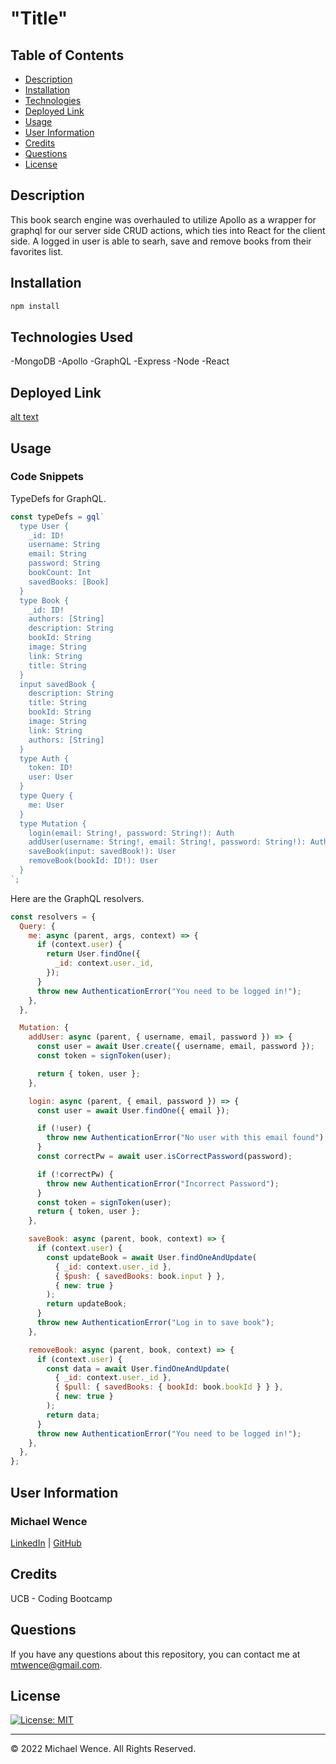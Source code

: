 # "Title"

## Table of Contents

- [Description](#description)
- [Installation](#installation)
- [Technologies](#technologies-used)
- [Deployed Link](#link)
- [Usage](#usage)
- [User Information](#user-information)
- [Credits](#credits)
- [Questions](#questions)
- [License](#license)

## Description

This book search engine was overhauled to utilize Apollo as a wrapper for graphql for our server side CRUD actions, which ties into React for the client side. A logged in user is able to searh, save and remove books from their favorites list.

## Installation

```ruby
npm install
```

## Technologies Used

-MongoDB
-Apollo
-GraphQL
-Express
-Node
-React

## Deployed Link

[alt text](https://book-wizard.herokuapp.com/)

## Usage

### Code Snippets

TypeDefs for GraphQL.

```javascript
const typeDefs = gql`
  type User {
    _id: ID!
    username: String
    email: String
    password: String
    bookCount: Int
    savedBooks: [Book]
  }
  type Book {
    _id: ID!
    authors: [String]
    description: String
    bookId: String
    image: String
    link: String
    title: String
  }
  input savedBook {
    description: String
    title: String
    bookId: String
    image: String
    link: String
    authors: [String]
  }
  type Auth {
    token: ID!
    user: User
  }
  type Query {
    me: User
  }
  type Mutation {
    login(email: String!, password: String!): Auth
    addUser(username: String!, email: String!, password: String!): Auth
    saveBook(input: savedBook!): User
    removeBook(bookId: ID!): User
  }
`;
```

Here are the GraphQL resolvers.

```javascript
const resolvers = {
  Query: {
    me: async (parent, args, context) => {
      if (context.user) {
        return User.findOne({
          _id: context.user._id,
        });
      }
      throw new AuthenticationError("You need to be logged in!");
    },
  },

  Mutation: {
    addUser: async (parent, { username, email, password }) => {
      const user = await User.create({ username, email, password });
      const token = signToken(user);

      return { token, user };
    },

    login: async (parent, { email, password }) => {
      const user = await User.findOne({ email });

      if (!user) {
        throw new AuthenticationError("No user with this email found");
      }
      const correctPw = await user.isCorrectPassword(password);

      if (!correctPw) {
        throw new AuthenticationError("Incorrect Password");
      }
      const token = signToken(user);
      return { token, user };
    },

    saveBook: async (parent, book, context) => {
      if (context.user) {
        const updateBook = await User.findOneAndUpdate(
          { _id: context.user._id },
          { $push: { savedBooks: book.input } },
          { new: true }
        );
        return updateBook;
      }
      throw new AuthenticationError("Log in to save book");
    },

    removeBook: async (parent, book, context) => {
      if (context.user) {
        const data = await User.findOneAndUpdate(
          { _id: context.user._id },
          { $pull: { savedBooks: { bookId: book.bookId } } },
          { new: true }
        );
        return data;
      }
      throw new AuthenticationError("You need to be logged in!");
    },
  },
};
```

## User Information

### **Michael Wence**

[LinkedIn](https://www.linkedin.com/in/michael-wence/) |
[GitHub](https://github.com/mtwence)

## Credits

UCB - Coding Bootcamp

## Questions

If you have any questions about this repository, you can contact me at mtwence@gmail.com.

## License

[![License: MIT](https://img.shields.io/badge/License-MIT-yellow.svg)](https://opensource.org/licenses/MIT)

---

© 2022 Michael Wence. All Rights Reserved.
